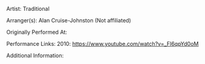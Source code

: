 Artist: Traditional

  

Arranger(s): Alan Cruise-Johnston (Not affiliated)

  

Originally Performed At: 

  

Performance Links:
2010: https://www.youtube.com/watch?v=_Fl6qpYd0oM

  

Additional Information: